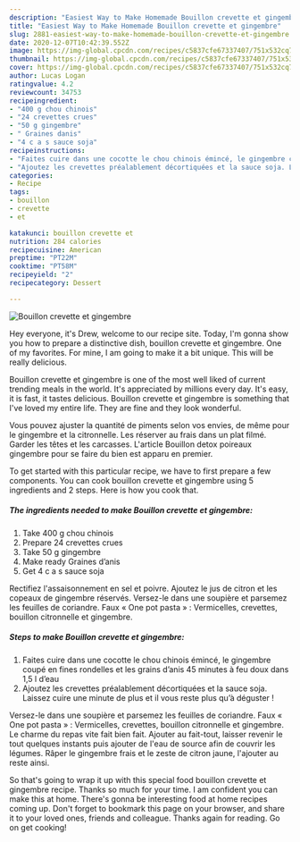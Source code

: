```yaml
---
description: "Easiest Way to Make Homemade Bouillon crevette et gingembre"
title: "Easiest Way to Make Homemade Bouillon crevette et gingembre"
slug: 2881-easiest-way-to-make-homemade-bouillon-crevette-et-gingembre
date: 2020-12-07T10:42:39.552Z
image: https://img-global.cpcdn.com/recipes/c5837cfe67337407/751x532cq70/bouillon-crevette-et-gingembre-photo-principale-de-la-recette.jpg
thumbnail: https://img-global.cpcdn.com/recipes/c5837cfe67337407/751x532cq70/bouillon-crevette-et-gingembre-photo-principale-de-la-recette.jpg
cover: https://img-global.cpcdn.com/recipes/c5837cfe67337407/751x532cq70/bouillon-crevette-et-gingembre-photo-principale-de-la-recette.jpg
author: Lucas Logan
ratingvalue: 4.2
reviewcount: 34753
recipeingredient:
- "400 g chou chinois"
- "24 crevettes crues"
- "50 g gingembre"
- " Graines danis"
- "4 c a s sauce soja"
recipeinstructions:
- "Faites cuire dans une cocotte le chou chinois émincé, le gingembre coupé en fines rondelles et les grains d’anis 45 minutes à feu doux dans 1,5 l d’eau"
- "Ajoutez les crevettes préalablement décortiquées et la sauce soja. Laissez cuire une minute de plus et il vous reste plus qu’à déguster !"
categories:
- Recipe
tags:
- bouillon
- crevette
- et

katakunci: bouillon crevette et 
nutrition: 284 calories
recipecuisine: American
preptime: "PT22M"
cooktime: "PT58M"
recipeyield: "2"
recipecategory: Dessert

---
```



![Bouillon crevette et gingembre](https://img-global.cpcdn.com/recipes/c5837cfe67337407/751x532cq70/bouillon-crevette-et-gingembre-photo-principale-de-la-recette.jpg)

Hey everyone, it's Drew, welcome to our recipe site. Today, I'm gonna show you how to prepare a distinctive dish, bouillon crevette et gingembre. One of my favorites. For mine, I am going to make it a bit unique. This will be really delicious.

Bouillon crevette et gingembre is one of the most well liked of current trending meals in the world. It's appreciated by millions every day. It's easy, it is fast, it tastes delicious. Bouillon crevette et gingembre is something that I've loved my entire life. They are fine and they look wonderful.

Vous pouvez ajuster la quantité de piments selon vos envies, de même pour le gingembre et la citronnelle. Les réserver au frais dans un plat filmé. Garder les têtes et les carcasses. L&#39;article Bouillon detox poireaux gingembre pour se faire du bien est apparu en premier.


To get started with this particular recipe, we have to first prepare a few components. You can cook bouillon crevette et gingembre using 5 ingredients and 2 steps. Here is how you cook that.

<!--inarticleads1-->

##### The ingredients needed to make Bouillon crevette et gingembre:

1. Take 400 g chou chinois
1. Prepare 24 crevettes crues
1. Take 50 g gingembre
1. Make ready  Graines d’anis
1. Get 4 c a s sauce soja


Rectifiez l&#39;assaisonnement en sel et poivre. Ajoutez le jus de citron et les copeaux de gingembre réservés. Versez-le dans une soupière et parsemez les feuilles de coriandre. Faux « One pot pasta » : Vermicelles, crevettes, bouillon citronnelle et gingembre. 

<!--inarticleads2-->

##### Steps to make Bouillon crevette et gingembre:

1. Faites cuire dans une cocotte le chou chinois émincé, le gingembre coupé en fines rondelles et les grains d’anis 45 minutes à feu doux dans 1,5 l d’eau
1. Ajoutez les crevettes préalablement décortiquées et la sauce soja. Laissez cuire une minute de plus et il vous reste plus qu’à déguster !


Versez-le dans une soupière et parsemez les feuilles de coriandre. Faux « One pot pasta » : Vermicelles, crevettes, bouillon citronnelle et gingembre. Le charme du repas vite fait bien fait. Ajouter au fait-tout, laisser revenir le tout quelques instants puis ajouter de l&#39;eau de source afin de couvrir les légumes. Râper le gingembre frais et le zeste de citron jaune, l&#39;ajouter au reste ainsi. 

So that's going to wrap it up with this special food bouillon crevette et gingembre recipe. Thanks so much for your time. I am confident you can make this at home. There's gonna be interesting food at home recipes coming up. Don't forget to bookmark this page on your browser, and share it to your loved ones, friends and colleague. Thanks again for reading. Go on get cooking!
